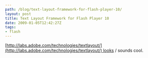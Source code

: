 ```yaml
---
path: /blog/text-layout-framework-for-flash-player-10/
layout: post
title: Text Layout Framework for Flash Player 10
date: 2009-01-05T12:42:27Z
tags:
- flash
---
```


[http://labs.adobe.com/technologies/textlayout/](http://labs.adobe.com/technologies/textlayout/) looks / sounds cool.